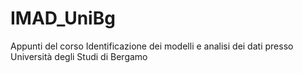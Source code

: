 # IMAD_UniBg
Appunti del corso Identificazione dei modelli e analisi dei dati presso Università degli Studi di Bergamo

